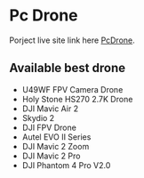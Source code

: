 # Pc Drone

Porject live site link here [PcDrone](https://pcdrone-f5200.web.app/).

## Available best drone

-  U49WF FPV Camera Drone
-  Holy Stone HS270 2.7K Drone
-  DJI Mavic Air 2
-  Skydio 2
-  DJI FPV Drone
-  Autel EVO II Series
-  DJI Mavic 2 Zoom
-  DJI Mavic 2 Pro
-  DJI Phantom 4 Pro V2.0
